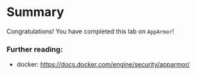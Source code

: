 

# Summary

Congratulations! You have completed this lab on `AppArmor`!

### Further reading:

- docker: https://docs.docker.com/engine/security/apparmor/
